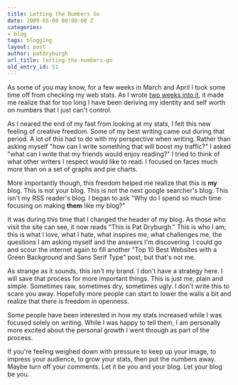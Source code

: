 ```yaml
---
title: Letting the Numbers Go
date: 2009-05-08 00:00:00 Z
categories:
- blog
tags: blogging
layout: post
author: patdryburgh
url_title: letting-the-numbers-go
old_entry_id: 51
---
```


As some of you may know, for a few weeks in March and April I took some time off from checking my web stats. As I wrote <a href="http://patdryburgh.com/blog/freedom-from-numbers/">two weeks into it</a>, it made me realize that for too long I have been deriving my identity and self worth on numbers that I just can't control. 

As I neared the end of my fast from looking at my stats, I felt this new feeling of creative freedom. Some of my best writing came out during that period. A lot of this had to do with my perspective when writing. Rather than asking myself "how can I write something that will boost my traffic?" I asked "what can I write that my friends would enjoy reading?" I tried to think of what other writers I respect would like to read. I focused on faces much more than on a set of graphs and pie charts.

More importantly though, this freedom helped me realize that this is <strong>my</strong> blog. This is not your blog. This is not the next google searcher's blog. This isn't my RSS reader's blog. I began to ask "Why do I spend so much time focusing on making <strong>them</strong> like my blog?"

It was during this time that I changed the header of my blog. As those who visit the site can see, it now reads "This is Pat Dryburgh." This is who I am; this is what I love, what I hate, what inspires me, what challenges me, the questions I am asking myself and the answers I'm discovering. I could go and scour the internet again to fill another "Top 10 Best Websites with a Green Background and Sans Serif Type" post, but that's not me.

As strange as it sounds, this isn't my brand. I don't have a strategy here. I will save that process for more important things. This is just me, plain and simple. Sometimes raw, sometimes dry, sometimes ugly. I don't write this to scare you away. Hopefully more people can start to lower the walls a bit and realize that there is freedom in openness.

Some people have been interested in how my stats increased while I was focused solely on writing. While I was happy to tell them, I am personally more excited about the personal growth I went through as part of the process. 

If you're feeling weighed down with pressure to keep up your image, to impress your audience, to grow your stats, then put the numbers away. Maybe turn off your comments. Let it be you and your blog. Let your blog be you.